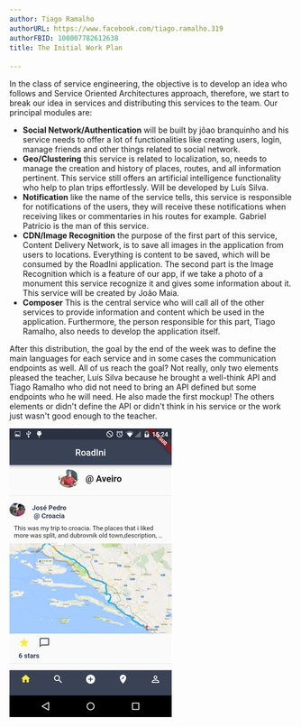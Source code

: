 ```yaml
---
author: Tiago Ramalho
authorURL: https://www.facebook.com/tiago.ramalho.319
authorFBID: 100007782612638 
title: The Initial Work Plan

---
```


In the class of service engineering, the objective is to develop an idea who follows and Service Oriented Architectures approach, therefore, we start to break our idea in services and distributing this services to the team.
Our principal modules are: 
<!--truncate-->
* **Social Network/Authentication** will be built by jõao branquinho and his service needs to offer a lot of functionalities like creating users, login, manage friends and other things related to social network.
* **Geo/Clustering** this service is related to localization, so, needs to manage the creation and history of places, routes, and all information pertinent. This service still offers an artificial intelligence functionality who help to plan trips effortlessly. Will be developed by Luís Silva.
* **Notification** like the name of the service tells, this service is responsible for notifications of the users, they will receive these notifications when receiving likes or commentaries in his routes for example. Gabriel Patrício is the man of this service.
* **CDN/Image Recognition** the purpose of the first part of this service, Content Delivery Network, is to save all images in the application from users to locations. Everything is content to be saved, which will be consumed by the RoadIni application. The second part is the Image Recognition which is a feature of our app, if we take a photo of a monument this service recognize it and gives some information about it. This service will be created by João Maia.
* **Composer** This is the central service who will call all of the other services to provide information and content which be used in the application. Furthermore, the person responsible for this part, Tiago Ramalho, also needs to develop the application itself.

After this distribution, the goal by the end of the week was to define the main languages for each service and in some cases the communication endpoints as well.
All of us reach the goal? Not really, only two elements pleased the teacher, Luís Silva because he brought a well-think API and Tiago Ramalho who did not need to bring an API defined but some endpoints who he will need. He also made the first mockup! The others elements or didn't define the API or didn't think in his service or the work just wasn't good enough to the teacher.
    
    
![Mockup image](https://raw.githubusercontent.com/Roadini/Roadini.github.io/source/website/static/img/mockup2.png)


